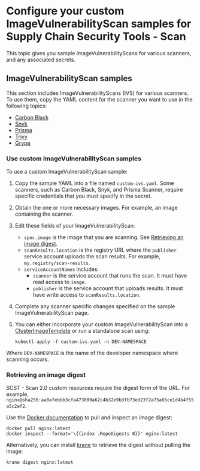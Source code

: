 # Configure your custom ImageVulnerabilityScan samples for Supply Chain Security Tools - Scan

This topic gives you sample ImageVulnerabilityScans for various scanners, and any associated secrets.

## <a id="overview"></a> ImageVulnerabilityScan samples

This section includes ImageVulnerabilityScans (IVS) for various scanners. To use them, copy the YAML content for the scanner you want to use in the following topics:

- [Carbon Black](./ivs-carbon-black.hbs.md)
- [Snyk](./ivs-snyk.hbs.md)
- [Prisma](./ivs-prisma.hbs.md)
- [Trivy](./ivs-trivy.hbs.md)
- [Grype](./ivs-grype.hbs.md)

### <a id="use-samples"></a> Use custom ImageVulnerabilityScan samples

To use a custom ImageVulnerabilityScan sample:

1. Copy the sample YAML into a file named `custom-ivs.yaml`. Some scanners, such as Carbon Black, Snyk, and Prisma Scanner, require specific credentials that you must specify in the secret.
2. Obtain the one or more necessary images. For example, an image containing the scanner.
3. Edit these fields of your ImageVulnerabilityScan:

   - `spec.image` is the image that you are scanning. See [Retrieving an image digest](./ivs-custom-samples.hbs.md#retrieving-an-image-digest).
   - `scanResults.location` is the registry URL where the `publisher` service account uploads the scan results. For example, `my.registry/scan-results`.
   - `serviceAccountNames` includes:
     - `scanner` is the service account that runs the scan. It must have read access to `image`.
     - `publisher` is the service account that uploads results. It must have write access to `scanResults.location`.
4. Complete any scanner specific changes specified on the sample ImageVulnerabilityScan page.
5. You can either incorporate your custom ImageVulnerabilityScan into a [ClusterImageTemplate](./clusterimagetemplates.hbs.md) or run a standalone scan using:

   ```console
   kubectl apply -f custom-ivs.yaml -n DEV-NAMESPACE
   ```

  Where `DEV-NAMESPACE` is the name of the developer namespace where scanning occurs.

### <a id="retrieve-digest"></a> Retrieving an image digest

SCST - Scan 2.0 custom resources require the digest form of the URL. For example,  `nginx@sha256:aa0afebbb3cfa473099a62c4b32e9b3fb73ed23f2a75a65ce1d4b4f55a5c2ef2`.

Use the [Docker documentation](https://docs.docker.com/engine/install/) to pull and inspect an image digest:

```console
docker pull nginx:latest
docker inspect --format='\{{index .RepoDigests 0}}' nginx:latest
```

Alternatively, you can install [krane](https://github.com/google/go-containerregistry/tree/main/cmd/krane) to retrieve the digest without pulling the image:

```console
krane digest nginx:latest
```
